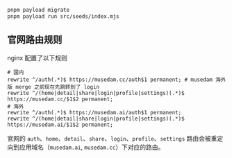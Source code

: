 ```bash
pnpm payload migrate
pnpm payload run src/seeds/index.mjs
```

## 官网路由规则

nginx 配置了以下规则

```nginx
# 国内
rewrite ^/auth(.*)$ https://musedam.cc/auth$1 permanent; # musedam 海外版 merge 之前现在先跳转到了 login
rewrite ^/(home|detail|share|login|profile|settings)(.*)$ https://musedam.cc/$1$2 permanent;
# 海外
rewrite ^/auth(.*)$ https://musedam.ai/auth$1 permanent;
rewrite ^/(home|detail|share|login|profile|settings)(.*)$ https://musedam.ai/$1$2 permanent;
```

官网的 `auth`、`home`、`detail`、`share`、`login`、`profile`、`settings` 路由会被重定向到应用域名（`musedam.ai`, `musedam.cc`）下对应的路由。
